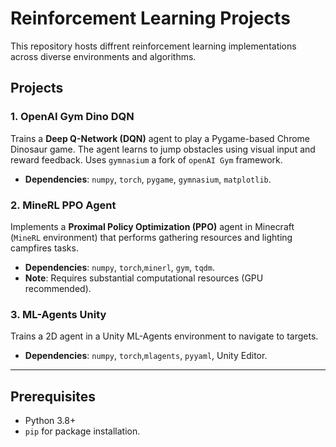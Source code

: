 # Reinforcement Learning Projects

This repository hosts diffrent reinforcement learning implementations across diverse environments and algorithms. 

## Projects

### 1. **OpenAI Gym Dino DQN**  
Trains a **Deep Q-Network (DQN)** agent to play a Pygame-based Chrome Dinosaur game. The agent learns to jump obstacles using visual input and reward feedback. Uses `gymnasium` a fork of `openAI Gym` framework.
- **Dependencies**: `numpy`, `torch`, `pygame`, `gymnasium`, `matplotlib`.

### 2. **MineRL PPO Agent**  
Implements a **Proximal Policy Optimization (PPO)** agent in Minecraft (`MineRL` environment) that performs gathering resources and lighting campfires tasks.  
-  **Dependencies**: `numpy`, `torch`,`minerl`, `gym`, `tqdm`.  
-  **Note**: Requires substantial computational resources (GPU recommended).

### 3. **ML-Agents Unity**  
Trains a 2D agent in a Unity ML-Agents environment to navigate to targets.  
-  **Dependencies**: `numpy`, `torch`,`mlagents`, `pyyaml`, Unity Editor.  

---

## Prerequisites  
- Python 3.8+  
- `pip` for package installation.  

